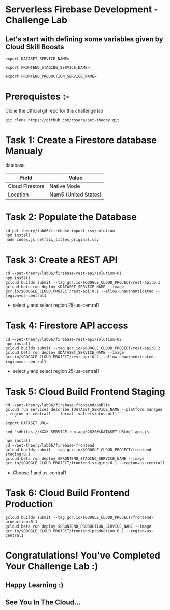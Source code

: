 # Serverless Firebase Development - Challenge Lab

## Let's start with defining some variables given by Cloud Skill Boosts

```
export DATASET_SERVICE_NAME=
```
```
export FRONTEND_STAGING_SERVICE_NAME=
```
```
export FRONTEND_PRODUCTION_SERVICE_NAME=
```
# Prerequistes :-

Clone the official git repo for this challenge lab 
```
git clone https://github.com/rosera/pet-theory.git
```

# Task 1: Create a Firestore database Manualy
database

|Field | 	Value |
| ------------- | ------------- |
| Cloud Firestore | 	Native Mode  |
| Location  | 	Nam5 (United States)  |

# Task 2: Populate the Database
```
cd pet-theory/lab06/firebase-import-csv/solution
npm install
node index.js netflix_titles_original.csv
```

# Task 3: Create a REST API
```
cd ~/pet-theory/lab06/firebase-rest-api/solution-01
npm install
gcloud builds submit --tag gcr.io/$GOOGLE_CLOUD_PROJECT/rest-api:0.1
gcloud beta run deploy $DATASET_SERVICE_NAME --image gcr.io/$GOOGLE_CLOUD_PROJECT/rest-api:0.1 --allow-unauthenticated --region=us-central1
```
- select y and select region 25-us-central1
# Task 4: Firestore API access
```
cd ~/pet-theory/lab06/firebase-rest-api/solution-02
npm install
gcloud builds submit --tag gcr.io/$GOOGLE_CLOUD_PROJECT/rest-api:0.2
gcloud beta run deploy $DATASET_SERVICE_NAME --image gcr.io/$GOOGLE_CLOUD_PROJECT/rest-api:0.2 --allow-unauthenticated --region=us-central1

```
- select y and select region 25-us-central1

# Task 5: Cloud Build Frontend Staging
```
cd ~/pet-theory/lab06/firebase-frontend/public
gcloud run services describe $DATASET_SERVICE_NAME --platform managed --region us-central1  --format 'value(status.url)'
```
```
export DATASET_URL=
```
```
sed "s#https://XXXX-SERVICE.run.app/2020#$DATASET_URL#g" app.js
```
```
npm install
cd ~/pet-theory/lab06/firebase-frontend
gcloud builds submit --tag gcr.io/$GOOGLE_CLOUD_PROJECT/frontend-staging:0.1
gcloud beta run deploy $FRONTEND_STAGING_SERVICE_NAME --image gcr.io/$GOOGLE_CLOUD_PROJECT/frontend-staging:0.1 --region=us-central1
```
- Choose 1 and us-central1
# Task 6: Cloud Build Frontend Production
```
gcloud builds submit --tag gcr.io/$GOOGLE_CLOUD_PROJECT/frontend-production:0.1
gcloud beta run deploy $FRONTEND_PRODUCTION_SERVICE_NAME --image gcr.io/$GOOGLE_CLOUD_PROJECT/frontend-production:0.1 --region=us-central1
```
# Congratulations! You've Completed Your Challenge Lab :)
## Happy Learning :)
## See You In The Cloud...
